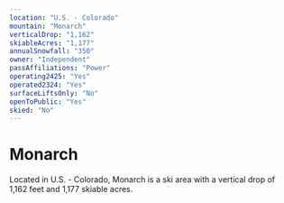 ```yaml
---
location: "U.S. - Colorado"
mountain: "Monarch"
verticalDrop: "1,162"
skiableAcres: "1,177"
annualSnowfall: "350"
owner: "Independent"
passAffiliations: "Power"
operating2425: "Yes"
operated2324: "Yes"
surfaceLiftsOnly: "No"
openToPublic: "Yes"
skied: "No"
---
```


# Monarch

Located in U.S. - Colorado, Monarch is a ski area with a vertical drop of 1,162 feet and 1,177 skiable acres.